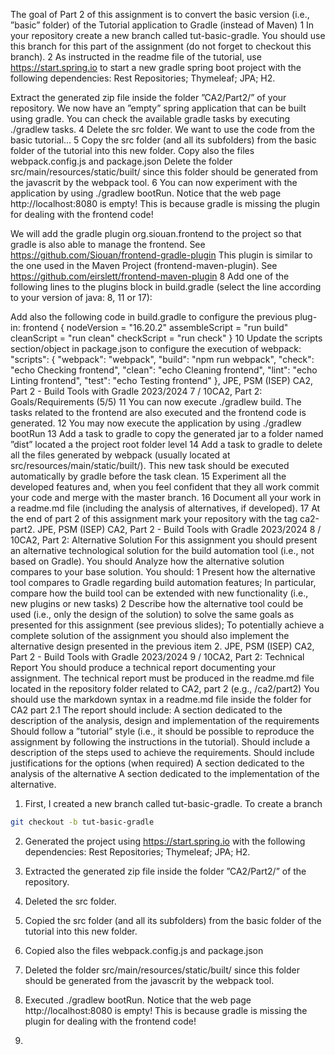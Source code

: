 The goal of Part 2 of this assignment is to convert the basic version (i.e., ”basic”
folder) of the Tutorial application to Gradle (instead of Maven)
1 In your repository create a new branch called tut-basic-gradle. You should use this
branch for this part of the assignment (do not forget to checkout this branch).
2 As instructed in the readme file of the tutorial, use https://start.spring.io to
start a new gradle spring boot project with the following dependencies: Rest
Repositories; Thymeleaf; JPA; H2.

Extract the generated zip file inside the folder ”CA2/Part2/” of your repository. We
now have an ”empty” spring application that can be built using gradle. You can
check the available gradle tasks by executing ./gradlew tasks.
4 Delete the src folder. We want to use the code from the basic tutorial...
5 Copy the src folder (and all its subfolders) from the basic folder of the tutorial into
this new folder.
Copy also the files webpack.config.js and package.json
Delete the folder src/main/resources/static/built/ since this folder should be
generated from the javascrit by the webpack tool.
6 You can now experiment with the application by using ./gradlew bootRun.
Notice that the web page http://localhost:8080 is empty! This is because gradle is
missing the plugin for dealing with the frontend code!

We will add the gradle plugin org.siouan.frontend to the project so that gradle is
also able to manage the frontend. See
https://github.com/Siouan/frontend-gradle-plugin
This plugin is similar to the one used in the Maven Project (frontend-maven-plugin).
See https://github.com/eirslett/frontend-maven-plugin
8 Add one of the following lines to the plugins block in build.gradle (select the line
according to your version of java: 8, 11 or 17):

Add also the following code in build.gradle to configure the previous plug-in:
frontend {
nodeVersion = "16.20.2"
assembleScript = "run build"
cleanScript = "run clean"
checkScript = "run check"
}
10 Update the scripts section/object in package.json to configure the execution of
webpack:
"scripts": {
"webpack": "webpack",
"build": "npm run webpack",
"check": "echo Checking frontend",
"clean": "echo Cleaning frontend",
"lint": "echo Linting frontend",
"test": "echo Testing frontend"
},
JPE, PSM (ISEP) CA2, Part 2 - Build Tools with Gradle 2023/2024 7 / 10CA2, Part 2: Goals/Requirements (5/5)
11 You can now execute ./gradlew build. The tasks related to the frontend are also
executed and the frontend code is generated.
12 You may now execute the application by using ./gradlew bootRun
13 Add a task to gradle to copy the generated jar to a folder named ”dist” located a
the project root folder level
14 Add a task to gradle to delete all the files generated by webpack (usually located at
src/resources/main/static/built/). This new task should be executed
automatically by gradle before the task clean.
15 Experiment all the developed features and, when you feel confident that they all
work commit your code and merge with the master branch.
16 Document all your work in a readme.md file (including the analysis of alternatives, if
developed).
17 At the end of part 2 of this assignment mark your repository with the tag ca2-part2.
JPE, PSM (ISEP) CA2, Part 2 - Build Tools with Gradle 2023/2024 8 / 10CA2, Part 2: Alternative Solution
For this assignment you should present an alternative technological solution for the
build automation tool (i.e., not based on Gradle).
You should Analyze how the alternative solution compares to your base solution. You
should:
1 Present how the alternative tool compares to Gradle regarding build automation
features;
In particular, compare how the build tool can be extended with new functionality (i.e.,
new plugins or new tasks)
2 Describe how the alternative tool could be used (i.e., only the design of the solution)
to solve the same goals as presented for this assignment (see previous slides);
To potentially achieve a complete solution of the assignment you should also implement
the alternative design presented in the previous item 2.
JPE, PSM (ISEP) CA2, Part 2 - Build Tools with Gradle 2023/2024 9 / 10CA2, Part 2: Technical Report
You should produce a technical report documenting your assignment.
The technical report must be produced in the readme.md file located in the
repository folder related to CA2, part 2 (e.g., /ca2/part2)
You should use the markdown syntax in a readme.md file inside the folder for CA2
part 2.1
The report should include:
A section dedicated to the description of the analysis, design and implementation of
the requirements
Should follow a ”tutorial” style (i.e., it should be possible to reproduce the assignment by
following the instructions in the tutorial).
Should include a description of the steps used to achieve the requirements.
Should include justifications for the options (when required)
A section dedicated to the analysis of the alternative
A section dedicated to the implementation of the alternative.



1. First, I created a new branch called tut-basic-gradle. To create a branch
```bash
git checkout -b tut-basic-gradle
```
2. Generated the project using https://start.spring.io with the following dependencies: Rest Repositories; Thymeleaf; JPA; H2.

3. Extracted the generated zip file inside the folder ”CA2/Part2/” of the repository.
4. Deleted the src folder.
5. Copied the src folder (and all its subfolders) from the basic folder of the tutorial into this new folder.
6. Copied also the files webpack.config.js and package.json
7. Deleted the folder src/main/resources/static/built/ since this folder should be generated from the javascrit by the webpack tool.
8. Executed ./gradlew bootRun. Notice that the web page http://localhost:8080 is empty! This is because gradle is missing the plugin for dealing with the frontend code!
9. 
